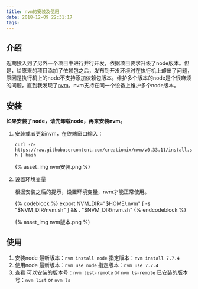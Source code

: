 ```yaml
---
title: nvm的安装及使用
date: 2018-12-09 22:31:17
tags:
---
```

## 介绍
近期投入到了另外一个项目中进行并行开发，依据项目要求升级了node版本。但是，给原来的项目添加了依赖包之后，发布到开发环境时在执行机上却出了问题，原因是执行机上的node不支持添加依赖包版本。维护多个版本的node是个很麻烦的问题，直到我发现了[nvm](https://github.com/creationix/nvm)。nvm支持在同一个设备上维护多个node版本。


## 安装
**如果安装了node，请先卸载node，再来安装nvm。**

1. 安装或者更新nvm，在终端窗口输入：

    `curl -o- https://raw.githubusercontent.com/creationix/nvm/v0.33.11/install.sh | bash`
    
    {% asset_img nvm安装.png %}

2. 设置环境变量

    根据安装之后的提示，设置环境变量，nvm才能正常使用。
    
    {% codeblock %}
    export NVM_DIR="$HOME/.nvm"
    [ -s "$NVM_DIR/nvm.sh" ] && \. "$NVM_DIR/nvm.sh"
    {% endcodeblock %}
    
    {% asset_img nvm版本.png %}

## 使用
1. 安装node
    最新版本：`nvm install node`
    指定版本：`nvm install 7.7.4`
2. 使用node
    最新版本：`nvm use node`
    指定版本：`nvm use 7.7.4`
3. 查看
    可以安装的版本号：`nvm list-remote` or `nvm ls-remote`
    已安装的版本号：`nvm list` or `nvm ls`
